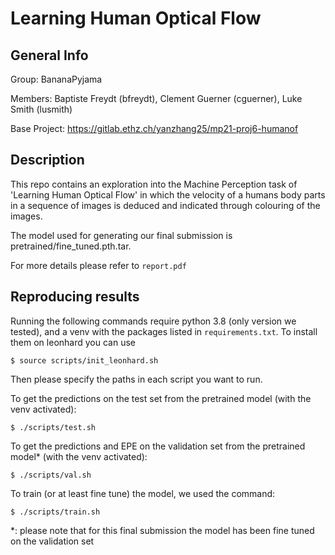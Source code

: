 # Learning Human Optical Flow

## General Info

Group: BananaPyjama

Members: Baptiste Freydt (bfreydt), Clement Guerner (cguerner), Luke Smith (lusmith)

Base Project: https://gitlab.ethz.ch/yanzhang25/mp21-proj6-humanof

## Description

This repo contains an exploration into the Machine Perception task of 'Learning Human Optical Flow' in which the velocity of a humans body parts in a sequence of images is deduced and indicated through colouring of the images.

The model used for generating our final submission is pretrained/fine_tuned.pth.tar.

For more details please refer to ```report.pdf```

## Reproducing results

Running the following commands require python 3.8 (only version we tested), and a venv with the packages listed in ```requirements.txt```. To install them on leonhard you can use 

```
$ source scripts/init_leonhard.sh
```

Then please specify the paths in each script you want to run.

To get the predictions on the test set from the pretrained model (with the venv activated):
```
$ ./scripts/test.sh
```

To get the predictions and EPE on the validation set from the pretrained model* (with the venv activated):
```
$ ./scripts/val.sh
```

To train (or at least fine tune) the model, we used the command:
```
$ ./scripts/train.sh
```

*: please note that for this final submission the model has been fine tuned on the validation set